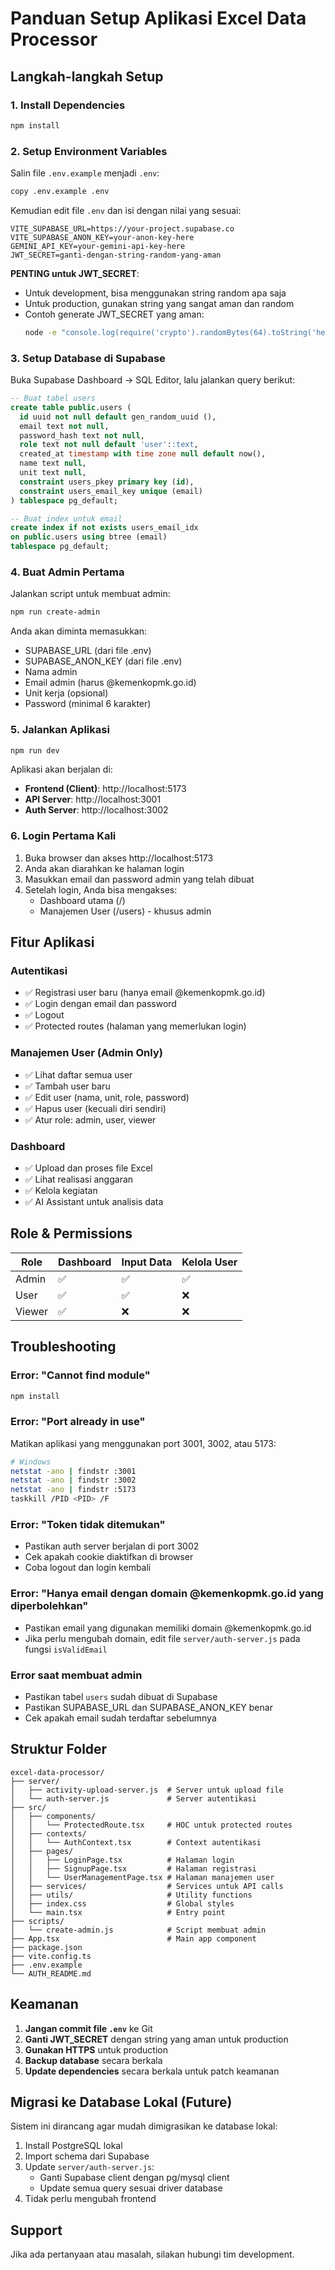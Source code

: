 # Panduan Setup Aplikasi Excel Data Processor

## Langkah-langkah Setup

### 1. Install Dependencies
```bash
npm install
```

### 2. Setup Environment Variables

Salin file `.env.example` menjadi `.env`:
```bash
copy .env.example .env
```

Kemudian edit file `.env` dan isi dengan nilai yang sesuai:
```env
VITE_SUPABASE_URL=https://your-project.supabase.co
VITE_SUPABASE_ANON_KEY=your-anon-key-here
GEMINI_API_KEY=your-gemini-api-key-here
JWT_SECRET=ganti-dengan-string-random-yang-aman
```

**PENTING untuk JWT_SECRET**: 
- Untuk development, bisa menggunakan string random apa saja
- Untuk production, gunakan string yang sangat aman dan random
- Contoh generate JWT_SECRET yang aman:
  ```bash
  node -e "console.log(require('crypto').randomBytes(64).toString('hex'))"
  ```

### 3. Setup Database di Supabase

Buka Supabase Dashboard → SQL Editor, lalu jalankan query berikut:

```sql
-- Buat tabel users
create table public.users (
  id uuid not null default gen_random_uuid (),
  email text not null,
  password_hash text not null,
  role text not null default 'user'::text,
  created_at timestamp with time zone null default now(),
  name text null,
  unit text null,
  constraint users_pkey primary key (id),
  constraint users_email_key unique (email)
) tablespace pg_default;

-- Buat index untuk email
create index if not exists users_email_idx 
on public.users using btree (email) 
tablespace pg_default;
```

### 4. Buat Admin Pertama

Jalankan script untuk membuat admin:
```bash
npm run create-admin
```

Anda akan diminta memasukkan:
- SUPABASE_URL (dari file .env)
- SUPABASE_ANON_KEY (dari file .env)
- Nama admin
- Email admin (harus @kemenkopmk.go.id)
- Unit kerja (opsional)
- Password (minimal 6 karakter)

### 5. Jalankan Aplikasi

```bash
npm run dev
```

Aplikasi akan berjalan di:
- **Frontend (Client)**: http://localhost:5173
- **API Server**: http://localhost:3001
- **Auth Server**: http://localhost:3002

### 6. Login Pertama Kali

1. Buka browser dan akses http://localhost:5173
2. Anda akan diarahkan ke halaman login
3. Masukkan email dan password admin yang telah dibuat
4. Setelah login, Anda bisa mengakses:
   - Dashboard utama (/)
   - Manajemen User (/users) - khusus admin

## Fitur Aplikasi

### Autentikasi
- ✅ Registrasi user baru (hanya email @kemenkopmk.go.id)
- ✅ Login dengan email dan password
- ✅ Logout
- ✅ Protected routes (halaman yang memerlukan login)

### Manajemen User (Admin Only)
- ✅ Lihat daftar semua user
- ✅ Tambah user baru
- ✅ Edit user (nama, unit, role, password)
- ✅ Hapus user (kecuali diri sendiri)
- ✅ Atur role: admin, user, viewer

### Dashboard
- ✅ Upload dan proses file Excel
- ✅ Lihat realisasi anggaran
- ✅ Kelola kegiatan
- ✅ AI Assistant untuk analisis data

## Role & Permissions

| Role | Dashboard | Input Data | Kelola User |
|------|-----------|------------|-------------|
| Admin | ✅ | ✅ | ✅ |
| User | ✅ | ✅ | ❌ |
| Viewer | ✅ | ❌ | ❌ |

## Troubleshooting

### Error: "Cannot find module"
```bash
npm install
```

### Error: "Port already in use"
Matikan aplikasi yang menggunakan port 3001, 3002, atau 5173:
```bash
# Windows
netstat -ano | findstr :3001
netstat -ano | findstr :3002
netstat -ano | findstr :5173
taskkill /PID <PID> /F
```

### Error: "Token tidak ditemukan"
- Pastikan auth server berjalan di port 3002
- Cek apakah cookie diaktifkan di browser
- Coba logout dan login kembali

### Error: "Hanya email dengan domain @kemenkopmk.go.id yang diperbolehkan"
- Pastikan email yang digunakan memiliki domain @kemenkopmk.go.id
- Jika perlu mengubah domain, edit file `server/auth-server.js` pada fungsi `isValidEmail`

### Error saat membuat admin
- Pastikan tabel `users` sudah dibuat di Supabase
- Pastikan SUPABASE_URL dan SUPABASE_ANON_KEY benar
- Cek apakah email sudah terdaftar sebelumnya

## Struktur Folder

```
excel-data-processor/
├── server/
│   ├── activity-upload-server.js  # Server untuk upload file
│   └── auth-server.js             # Server autentikasi
├── src/
│   ├── components/
│   │   └── ProtectedRoute.tsx     # HOC untuk protected routes
│   ├── contexts/
│   │   └── AuthContext.tsx        # Context autentikasi
│   ├── pages/
│   │   ├── LoginPage.tsx          # Halaman login
│   │   ├── SignupPage.tsx         # Halaman registrasi
│   │   └── UserManagementPage.tsx # Halaman manajemen user
│   ├── services/                  # Services untuk API calls
│   ├── utils/                     # Utility functions
│   ├── index.css                  # Global styles
│   └── main.tsx                   # Entry point
├── scripts/
│   └── create-admin.js            # Script membuat admin
├── App.tsx                        # Main app component
├── package.json
├── vite.config.ts
├── .env.example
└── AUTH_README.md
```

## Keamanan

1. **Jangan commit file `.env`** ke Git
2. **Ganti JWT_SECRET** dengan string yang aman untuk production
3. **Gunakan HTTPS** untuk production
4. **Backup database** secara berkala
5. **Update dependencies** secara berkala untuk patch keamanan

## Migrasi ke Database Lokal (Future)

Sistem ini dirancang agar mudah dimigrasikan ke database lokal:

1. Install PostgreSQL lokal
2. Import schema dari Supabase
3. Update `server/auth-server.js`:
   - Ganti Supabase client dengan pg/mysql client
   - Update semua query sesuai driver database
4. Tidak perlu mengubah frontend

## Support

Jika ada pertanyaan atau masalah, silakan hubungi tim development.
